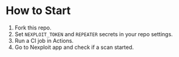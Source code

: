 # How to Start

1. Fork this repo.
2. Set `NEXPLOIT_TOKEN` and `REPEATER` secrets in your repo settings.
3. Run a CI job in Actions. 
4. Go to Nexploit app and check if a scan started.
